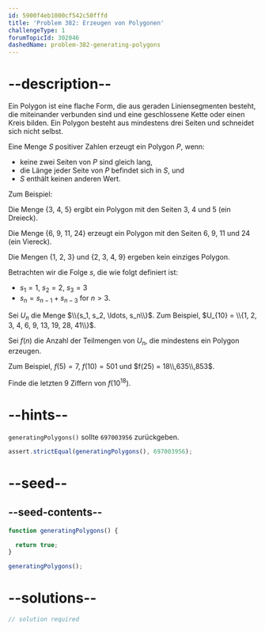 ```yaml
---
id: 5900f4eb1000cf542c50fffd
title: 'Problem 382: Erzeugen von Polygonen'
challengeType: 1
forumTopicId: 302046
dashedName: problem-382-generating-polygons
---
```


# --description--

Ein Polygon ist eine flache Form, die aus geraden Liniensegmenten besteht, die miteinander verbunden sind und eine geschlossene Kette oder einen Kreis bilden. Ein Polygon besteht aus mindestens drei Seiten und schneidet sich nicht selbst.

Eine Menge $S$ positiver Zahlen erzeugt ein Polygon $P$, wenn:

- keine zwei Seiten von $P$ sind gleich lang,
- die Länge jeder Seite von $P$ befindet sich in $S$, und
- $S$ enthält keinen anderen Wert.

Zum Beispiel:

Die Menge {3, 4, 5} ergibt ein Polygon mit den Seiten 3, 4 und 5 (ein Dreieck).

Die Menge {6, 9, 11, 24} erzeugt ein Polygon mit den Seiten 6, 9, 11 und 24 (ein Viereck).

Die Mengen {1, 2, 3} und {2, 3, 4, 9} ergeben kein einziges Polygon.

Betrachten wir die Folge $s$, die wie folgt definiert ist:

- $s_1 = 1$, $s_2 = 2$, $s_3 = 3$
- $s_n = s_{n - 1} + s_{n - 3}$ for $n > 3$.

Sei $U_n$ die Menge $\\{s_1, s_2, \ldots, s_n\\}$. Zum Beispiel, $U_{10} = \\{1, 2, 3, 4, 6, 9, 13, 19, 28, 41\\}$.

Sei $f(n)$ die Anzahl der Teilmengen von $U_n$, die mindestens ein Polygon erzeugen.

Zum Beispiel, $f(5) = 7$, $f(10) = 501$ und $f(25) = 18\\,635\\,853$.

Finde die letzten 9 Ziffern von $f({10}^{18})$.

# --hints--

`generatingPolygons()` sollte `697003956` zurückgeben.

```js
assert.strictEqual(generatingPolygons(), 697003956);
```

# --seed--

## --seed-contents--

```js
function generatingPolygons() {

  return true;
}

generatingPolygons();
```

# --solutions--

```js
// solution required
```
